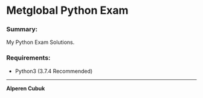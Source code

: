 # Metglobal Python Exam

### Summary:

My Python Exam Solutions.

### Requirements:

- Python3 (3.7.4 Recommended)

---

**Alperen Cubuk**